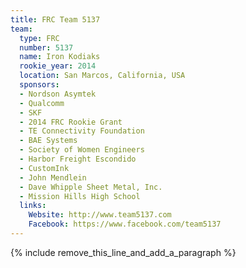 ```yaml
---
title: FRC Team 5137
team:
  type: FRC
  number: 5137
  name: Iron Kodiaks
  rookie_year: 2014
  location: San Marcos, California, USA
  sponsors:
  - Nordson Asymtek
  - Qualcomm
  - SKF
  - 2014 FRC Rookie Grant
  - TE Connectivity Foundation
  - BAE Systems
  - Society of Women Engineers
  - Harbor Freight Escondido
  - CustomInk
  - John Mendlein
  - Dave Whipple Sheet Metal, Inc.
  - Mission Hills High School
  links:
    Website: http://www.team5137.com
    Facebook: https://www.facebook.com/team5137
---
```


{% include remove_this_line_and_add_a_paragraph %}